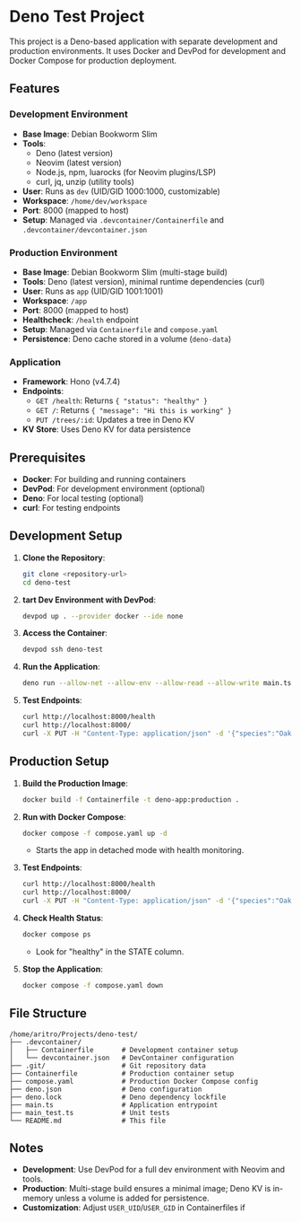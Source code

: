 # Deno Test Project

This project is a Deno-based application with separate development and production environments. It uses Docker and DevPod for development and Docker Compose for production deployment.

## Features

### Development Environment

- **Base Image**: Debian Bookworm Slim
- **Tools**:
  - Deno (latest version)
  - Neovim (latest version)
  - Node.js, npm, luarocks (for Neovim plugins/LSP)
  - curl, jq, unzip (utility tools)
- **User**: Runs as `dev` (UID/GID 1000:1000, customizable)
- **Workspace**: `/home/dev/workspace`
- **Port**: 8000 (mapped to host)
- **Setup**: Managed via `.devcontainer/Containerfile` and `.devcontainer/devcontainer.json`

### Production Environment

- **Base Image**: Debian Bookworm Slim (multi-stage build)
- **Tools**: Deno (latest version), minimal runtime dependencies (curl)
- **User**: Runs as `app` (UID/GID 1001:1001)
- **Workspace**: `/app`
- **Port**: 8000 (mapped to host)
- **Healthcheck**: `/health` endpoint
- **Setup**: Managed via `Containerfile` and `compose.yaml`
- **Persistence**: Deno cache stored in a volume (`deno-data`)

### Application

- **Framework**: Hono (v4.7.4)
- **Endpoints**:
  - `GET /health`: Returns `{ "status": "healthy" }`
  - `GET /`: Returns `{ "message": "Hi this is working" }`
  - `PUT /trees/:id`: Updates a tree in Deno KV
- **KV Store**: Uses Deno KV for data persistence

## Prerequisites

- **Docker**: For building and running containers
- **DevPod**: For development environment (optional)
- **Deno**: For local testing (optional)
- **curl**: For testing endpoints

## Development Setup

1. **Clone the Repository**:

   ```sh
   git clone <repository-url>
   cd deno-test
   ```

2. **tart Dev Environment with DevPod**:

   ```sh
   devpod up . --provider docker --ide none
   ```

3. **Access the Container**:

   ```sh
   devpod ssh deno-test
   ```

4. **Run the Application**:

   ```sh
   deno run --allow-net --allow-env --allow-read --allow-write main.ts
   ```

5. **Test Endpoints**:

   ```sh
   curl http://localhost:8000/health
   curl http://localhost:8000/
   curl -X PUT -H "Content-Type: application/json" -d '{"species":"Oak","age":10,"location":"Park"}' http://localhost:8000/trees/1
   ```

## Production Setup

1. **Build the Production Image**:

   ```sh
   docker build -f Containerfile -t deno-app:production .
   ```

2. **Run with Docker Compose**:

   ```sh
   docker compose -f compose.yaml up -d
   ```

   - Starts the app in detached mode with health monitoring.

3. **Test Endpoints**:

   ```sh
   curl http://localhost:8000/health
   curl http://localhost:8000/
   curl -X PUT -H "Content-Type: application/json" -d '{"species":"Oak","age":10,"location":"Park"}' http://localhost:8000/trees/1
   ```

4. **Check Health Status**:

   ```sh
   docker compose ps
   ```

   - Look for "healthy" in the STATE column.

5. **Stop the Application**:

   ```sh
   docker compose -f compose.yaml down
   ```

## File Structure

```text
/home/aritro/Projects/deno-test/
├── .devcontainer/
│   ├── Containerfile       # Development container setup
│   └── devcontainer.json   # DevContainer configuration
├── .git/                   # Git repository data
├── Containerfile           # Production container setup
├── compose.yaml            # Production Docker Compose config
├── deno.json               # Deno configuration
├── deno.lock               # Deno dependency lockfile
├── main.ts                 # Application entrypoint
├── main_test.ts            # Unit tests
└── README.md               # This file
```

## Notes

- **Development**: Use DevPod for a full dev environment with Neovim and tools.
- **Production**: Multi-stage build ensures a minimal image; Deno KV is in-memory unless a volume is added for persistence.
- **Customization**: Adjust `USER_UID`/`USER_GID` in Containerfiles if
